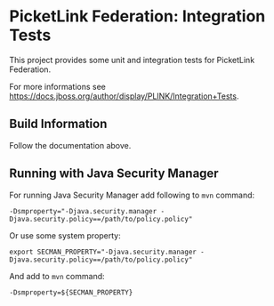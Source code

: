 # PicketLink Federation: Integration Tests #
 
This project provides some unit and integration tests for PicketLink Federation.

For more informations see https://docs.jboss.org/author/display/PLINK/Integration+Tests.

## Build Information ##

Follow the documentation above.

## Running with Java Security Manager

For running Java Security Manager add following to `mvn` command:

	-Dsmproperty="-Djava.security.manager -Djava.security.policy==/path/to/policy.policy"

Or use some system property:

	export SECMAN_PROPERTY="-Djava.security.manager -Djava.security.policy==/path/to/policy.policy"

And add to `mvn` command:

	-Dsmproperty=${SECMAN_PROPERTY}
